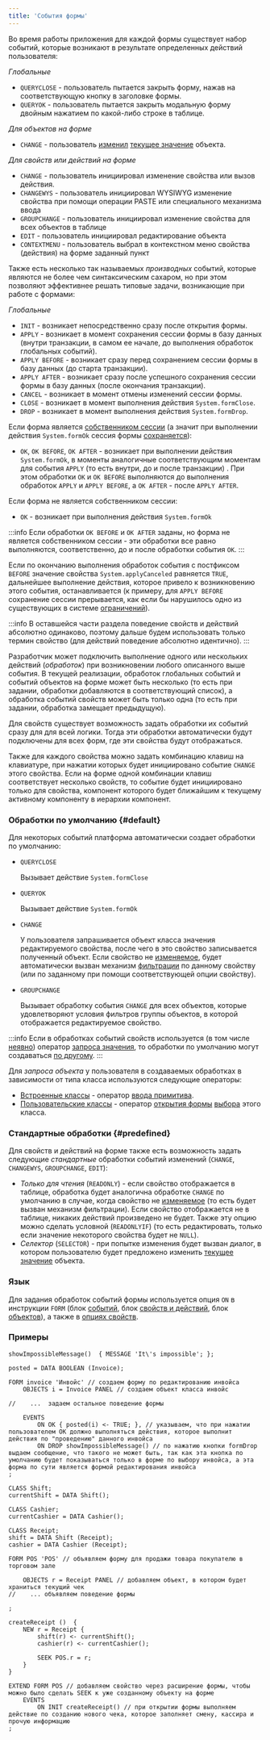 ```yaml
---
title: 'События формы'
---
```


Во время работы приложения для каждой формы существует набор событий, которые возникают в результате определенных действий пользователя:

*Глобальные*

-   `QUERYCLOSE` - пользователь пытается закрыть форму, нажав на соответствующую кнопку в заголовке формы.
-   `QUERYOK` - пользователь пытается закрыть модальную форму двойным нажатием по какой-либо строке в таблице.

*Для объектов на форме*

-   `CHANGE` - пользователь [изменил](Interactive_view.md#objects) [текущее значение](Form_structure.md#currentObject) объекта.

*Для свойств или действий на форме*

-   `CHANGE` - пользователь инициировал изменение свойства или вызов действия.
-   `CHANGEWYS` - пользователь инициировал WYSIWYG изменение свойства при помощи операции PASTE или специального механизма ввода 
-   `GROUPCHANGE` - пользователь инициировал изменение свойства для всех объектов в таблице
-   `EDIT` - пользователь инициировал редактирование объекта
-   `CONTEXTMENU` - пользователь выбрал в контекстном меню свойства (действия) на форме заданный пункт

Также есть несколько так называемых *производных* событий, которые являются не более чем синтаксическим сахаром, но при этом позволяют эффективнее решать типовые задачи, возникающие при работе с формами:

*Глобальные*

-   `INIT` - возникает непосредственно сразу после открытия формы.
-   `APPLY` - возникает в момент сохранения сессии формы в базу данных (внутри транзакции, в самом ее начале, до выполнения обработок глобальных событий).
-   `APPLY BEFORE` - возникает сразу перед сохранением сессии формы в базу данных (до старта транзакции).
-   `APPLY AFTER` - возникает сразу после успешного сохранения сессии формы в базу данных (после окончания транзакции).
-   `CANCEL` - возникает в момент отмены изменений сессии формы.
-   `CLOSE` - возникает в момент выполнения действия `System.formClose`.
-   `DROP` - возникает в момент выполнения действия `System.formDrop`.

Если форма является [собственником сессии](Interactive_view.md#owner) (а значит при выполнении действия `System.formOk` сессия формы [сохраняется](Apply_changes_APPLY_.md)):

-   `OK`, `OK BEFORE`, `OK AFTER` - возникает при выполнении действия `System.formOk`, в моменты аналогичные соответствующим моментам для события `APPLY` (то есть внутри, до и после транзакции) . При этом обработки `OK` и `OK BEFORE` выполняются до выполнения обработок `APPLY` и `APPLY BEFORE`, а `OK AFTER` -  после `APPLY AFTER`.

Если форма не является собственником сессии:

-   `OK` - возникает при выполнения действия `System.formOk`


:::info
Если обработки `OK BEFORE` и `OK AFTER` заданы, но форма не является собственником сессии - эти обработки все равно выполняются, соответственно, до и после обработки события `OK`.
:::

Если по окончанию выполнения обработок события с постфиксом `BEFORE` значение свойства `System.applyCanceled` равняется `TRUE`, дальнейшее выполнение действия, которое привело к возникновению этого события, останавливается (к примеру, для `APPLY BEFORE` сохранение сессии прерывается, как если бы нарушилось одно из существующих в системе [ограничений](Constraints.md)).


:::info
В оставшейся части раздела поведение свойств и действий абсолютно одинаково, поэтому дальше будем использовать только термин свойство (для действий поведение абсолютно идентично).
:::

Разработчик может подключить выполнение одного или нескольких действий (*обработок*) при возникновении любого описанного выше события. В текущей реализации, обработок глобальных событий и событий объектов на форме может быть несколько (то есть при задании, обработки добавляются в соответствующий список), а обработка событий свойств может быть только одна (то есть при задании, обработка замещает предыдущую).

Для свойств существует возможность задать обработки их событий сразу для для всей логики. Тогда эти обработки автоматически будут подключены для всех форм, где эти свойства будут отображаться.

Также для каждого свойства можно задать комбинацию клавиш на клавиатуре, при нажатии которых будет инициировано событие `CHANGE` этого свойства. Если на форме одной комбинации клавиш соответствует несколько свойств, то событие будет инициировано только для свойства, компонент которого будет ближайшим к текущему активному компоненту в иерархии компонент.

### Обработки по умолчанию {#default}

Для некоторых событий платформа автоматически создает обработки по умолчанию:

- `QUERYCLOSE`

    Вызывает действие `System.formClose`

- `QUERYOK`

    Вызывает действие `System.formOk`

- `CHANGE`

    У пользователя запрашивается объект класса значения редактируемого свойства, после чего в это свойство записывается полученный объект. Если свойство не [изменяемое](Property_change_CHANGE_.md#changeable), будет автоматически вызван механизм [фильтрации](Interactive_view.md#userfilters) по данному свойству (или по заданному при помощи соответствующей опции свойству).

- `GROUPCHANGE`

    Вызывает обработку события `CHANGE` для всех объектов, которые удовлетворяют условия фильтров группы объектов, в которой отображается редактируемое свойство. 


:::info
Если в обработках событий свойств используется (в том числе [неявно](Value_request_REQUEST_.md#implicit)) оператор [запроса значения](Value_request_REQUEST_.md), то обработки по умолчанию могут создаваться [по другому](Value_request_REQUEST_.md#defaultChange-broken).
:::

Для *запроса объекта* у пользователя в создаваемых обработках в зависимости от типа класса используются следующие операторы:

-   [Встроенные классы](Built-in_classes.md) - оператор [ввода примитива](Primitive_input_INPUT_.md).
-   [Пользовательские классы](User_classes.md) - оператор [открытия формы](In_an_interactive_view_SHOW_DIALOG_.md) [выбора](Interactive_view.md#edtClass) этого класса. 

### Стандартные обработки {#predefined}

Для свойств и действий на форме также есть возможность задать следующие *стандартные* обработки событий изменений (`CHANGE`, `CHANGEWYS`, `GROUPCHANGE`, `EDIT`): 

-   *Только для чтения* (`READONLY`) - если свойство отображается в таблице, обработка будет аналогична обработке `CHANGE` по умолчанию в случае, когда свойство не [изменяемое](Property_change_CHANGE_.md#changeable) (то есть будет вызван механизм фильтрации). Если свойство отображается не в таблице, никаких действий произведено не будет. Также эту опцию можно сделать условной (`READONLYIF`) (то есть редактировать, только если значение некоторого свойства будет не `NULL`).
-   *Селектор* (`SELECTOR`) - при попытке изменения будет вызван диалог, в котором пользователю будет предложено изменить [текущее значение](Form_structure.md#currentObject) объекта.

### Язык

Для задания обработок событий формы используется опция `ON` в инструкции `FORM` (блок [событий](Event_block.md), блок [свойств и действий](Properties_and_actions_block.md), блок [объектов](Object_blocks.md#objects)), а также в [опциях свойств](Property_options.md). 

### Примеры

```lsf
showImpossibleMessage()  { MESSAGE 'It\'s impossible'; };

posted = DATA BOOLEAN (Invoice);

FORM invoice 'Инвойс' // создаем форму по редактированию инвойса
    OBJECTS i = Invoice PANEL // создаем объект класса инвойс

//    ...  задаем остальное поведение формы

    EVENTS
        ON OK { posted(i) <- TRUE; }, // указываем, что при нажатии пользователем OK должно выполняться действия, которое выполнит действия по "проведению" данного инвойса
        ON DROP showImpossibleMessage() // по нажатию кнопки formDrop выдаем сообщение, что такого не может быть, так как эта кнопка по умолчанию будет показываться только в форме по выбору инвойса, а эта форма по сути является формой редактирования инвойса
;

CLASS Shift;
currentShift = DATA Shift();

CLASS Cashier;
currentCashier = DATA Cashier();

CLASS Receipt;
shift = DATA Shift (Receipt);
cashier = DATA Cashier (Receipt);

FORM POS 'POS' // объявляем форму для продажи товара покупателю в торговом зале

    OBJECTS r = Receipt PANEL // добавляем объект, в котором будет храниться текущий чек
//    ... объявляем поведение формы

;

createReceipt ()  {
    NEW r = Receipt {
        shift(r) <- currentShift();
        cashier(r) <- currentCashier();

        SEEK POS.r = r;
    }
}

EXTEND FORM POS // добавляем свойство через расширение формы, чтобы можно было сделать SEEK к уже созданному объекту на форме
    EVENTS
        ON INIT createReceipt() // при открытии формы выполняем действие по созданию нового чека, которое заполняет смену, кассира и прочую информацию
;
```

  
